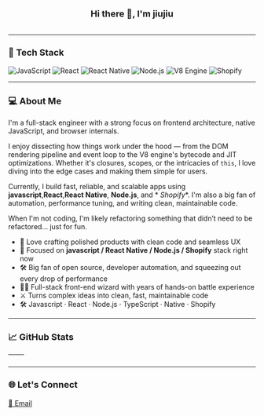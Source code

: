 <div align="center">

<h3 style="font-size:18px">Hi there 👋, I'm jiujiu</h3>
<img src="https://readme-typing-svg.demolab.com?font=Fira+Code&size=16&pause=1000&color=00F7FF&center=true&vCenter=true&width=580&lines=Full-stack+engineer+with+low-level+insights;Vanilla+JavaScript+%2B+Rendering+Engines;Async%2C+Scopes%2C+Garbage+Collection;Deep+dive+into+V8+and+runtime+optimizations" alt=""/>

</div>

---

<h3 style="font-size:18px">🧰 Tech Stack</h3>

![JavaScript](https://img.shields.io/badge/-JavaScript-F7DF1E?style=flat&logo=javascript&logoColor=black)
![React](https://img.shields.io/badge/-React-61DAFB?style=flat&logo=react&logoColor=black)
![React Native](https://img.shields.io/badge/-React%20Native-61DAFB?style=flat&logo=react&logoColor=black)
![Node.js](https://img.shields.io/badge/-Node.js-339933?style=flat&logo=node.js&logoColor=white)
![V8 Engine](https://img.shields.io/badge/-V8-4B8BBE?style=flat&logo=googlechrome&logoColor=white)
![Shopify](https://img.shields.io/badge/-Shopify-96BF48?style=flat&logo=shopify&logoColor=white)

---

<h3 style="font-size:18px">💻 About Me</h1>
I'm a full-stack engineer with a strong focus on frontend architecture, native JavaScript, and browser internals.

I enjoy dissecting how things work under the hood — from the DOM rendering pipeline and event loop to the V8 engine's
bytecode and JIT optimizations. Whether it's closures, scopes, or the intricacies of `this`, I love diving into the edge
cases and making them simple for users.

Currently, I build fast, reliable, and scalable apps using **javascript**,**React**,**React Native**, **Node.js**, and *
*Shopify**. I'm also a big fan of automation, performance tuning, and writing clean, maintainable code.

When I'm not coding, I'm likely refactoring something that didn’t need to be refactored… just for fun.

- 🧠 Love crafting polished products with clean code and seamless UX
- 🔨 Focused on **javascript / React Native / Node.js / Shopify** stack right now
- 🛠️ Big fan of open source, developer automation, and squeezing out every drop of performance
- 🧙‍♂️ Full-stack front-end wizard with years of hands-on battle experience
- ⚔️ Turns complex ideas into clean, fast, maintainable code
- 🛠️ Javascript · React · Node.js · TypeScript · Native · Shopify

---

<h3 style="font-size:18px">📈 GitHub Stats</h1>
<table>
  <thead>
    <tr>
      <th>
        <img src="https://github-readme-stats.vercel.app/api?show_icons=true&rank_icon=github&hide_border=true&theme=buefy&icon_color=&username=chenjiujiu"  alt=""/>
      </th>
      <th>
        <img src="https://github-readme-stats.vercel.app/api/top-langs/?show_icons=true&rank_icon=github&hide_border=true&theme=buefy&layout=compact&username=chenjiujiu"  alt=""/>
      </th>
    </tr>
  </thead>
</table>

---

<h3 style="font-size:18px">🌐 Let's Connect</h1>
<p>
  <a href="mailto:saddhu@foxmail.com">📧 Email</a>
</p>
